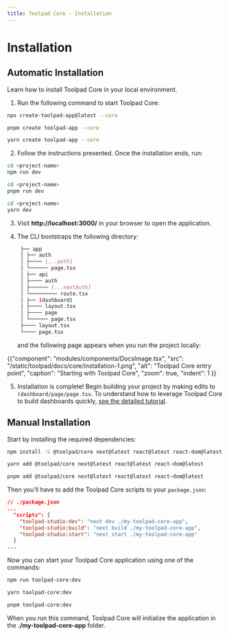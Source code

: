 ```yaml
---
title: Toolpad Core - Installation
---
```


# Installation

## Automatic Installation

<p class="description">Learn how to install Toolpad Core in your local environment.</p>

1. Run the following command to start Toolpad Core:

<codeblock storageKey="package-manager">

```bash npm
npx create-toolpad-app@latest --core
```

```bash pnpm
pnpm create toolpad-app --core
```

```bash yarn
yarn create toolpad-app --core
```

</codeblock>

2. Follow the instructions presented. Once the installation ends, run:

<codeblock storageKey="package-manager">

```bash npm
cd <project-name>
npm run dev
```

```bash pnpm
cd <project-name>
pnpm run dev
```

```bash yarn
cd <project-name>
yarn dev
```

</codeblock>

3. Visit **http://localhost:3000/** in your browser to open the application.

4. The CLI bootstraps the following directory:

   ```bash
    ├── app
    │ ├── auth
    │ ├──── [...path]
    │ └────── page.tsx
    │ ├── api
    │ ├──── auth
    │ ├────── [...nextAuth]
    │ └───────── route.tsx
    │ ├── (dashboard)
    | ├──── layout.tsx
    │ ├──── page
    │ └────── page.tsx
    ├──── layout.tsx
    └──── page.tsx

   ```

   and the following page appears when you run the project locally:

{{"component": "modules/components/DocsImage.tsx", "src": "/static/toolpad/docs/core/installation-1.png", "alt": "Toolpad Core entry point", "caption": "Starting with Toolpad Core", "zoom": true, "indent": 1 }}

5. Installation is complete! Begin building your project by making edits to `(dashboard/page/page.tsx`. To understand how to leverage Toolpad Core to build dashboards quickly, [see the detailed tutorial](/toolpad/core/introduction/tutorial/).


## Manual Installation

Start by installing the required dependencies:

<codeblock storageKey="package-manager">

```bash npm
npm install -S @toolpad/core next@latest react@latest react-dom@latest
```

```bash yarn
yarn add @toolpad/core next@latest react@latest react-dom@latest
```

```bash pnpm
pnpm add @toolpad/core next@latest react@latest react-dom@latest
```

</codeblock>

Then you'll have to add the Toolpad Core scripts to your `package.json`:

```json
// ./package.json
...
  "scripts": {
    "toolpad-studio:dev": "next dev ./my-toolpad-core-app",
    "toolpad-studio:build": "next build ./my-toolpad-core-app",
    "toolpad-studio:start": "next start ./my-toolpad-core-app"
  }
...
```

Now you can start your Toolpad Core application using one of the commands:

<codeblock storageKey="package-manager">

```bash npm
npm run toolpad-core:dev
```

```bash yarn
yarn toolpad-core:dev
```

```bash pnpm
pnpm toolpad-core:dev
```

</codeblock>

When you run this command, Toolpad Core will initialize the application in the **./my-toolpad-core-app** folder.

